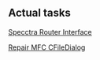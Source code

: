 ## Actual tasks

[Specctra Router Interface](https://groups.io/g/freepcb/topic/dsn_for_autorouter/84364636)

[Repair MFC CFileDialog](https://groups.io/g/freepcb/message/646)
